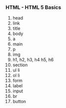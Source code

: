 ### HTML - HTML 5 Basics

1. head
2. link
3. title
4. body
5. a
6. main
7. p
8. img
9. h1, h2, h3, h4 h5, h6
10. section
11. ul li
12. ol li
13. form
14. label
15. input
16. br
17. button
